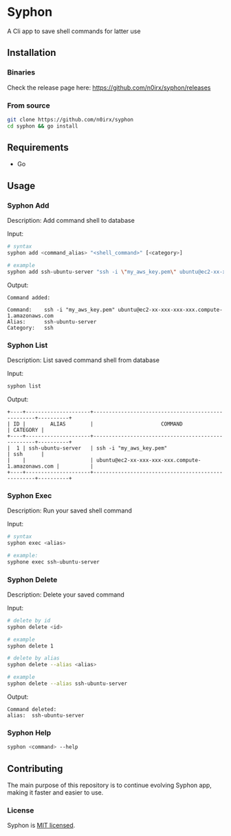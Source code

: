 # Syphon

A Cli app to save shell commands for latter use

## Installation

### Binaries
Check the release page here: https://github.com/n0irx/syphon/releases

### From source

```bash
git clone https://github.com/n0irx/syphon
cd syphon && go install
```

## Requirements
- Go

## Usage 

### Syphon Add

Description: Add command shell to database  

Input:  

```bash
# syntax
syphon add <command_alias> "<shell_command>" [<category>]

# example
syphon add ssh-ubuntu-server "ssh -i \"my_aws_key.pem\" ubuntu@ec2-xx-xxx-xxx-xxx.compute-1.amazonaws.com" sshs
```

Output:  

```
Command added:

Command:    ssh -i "my_aws_key.pem" ubuntu@ec2-xx-xxx-xxx-xxx.compute-1.amazonaws.com
Alias:      ssh-ubuntu-server
Category:   ssh
```

### Syphon List

Description: List saved command shell from database  

Input:  

```bash
syphon list
```

Output:  

```
+----+---------------------+---------------------------------------------------+----------+
| ID |        ALIAS        |                      COMMAND                      | CATEGORY |
+----+---------------------+---------------------------------------------------+----------+
|  1 | ssh-ubuntu-server   | ssh -i "my_aws_key.pem"                           | ssh      |
|    |                     | ubuntu@ec2-xx-xxx-xxx-xxx.compute-1.amazonaws.com |          |
+----+---------------------+---------------------------------------------------+----------+
```

### Syphon Exec

Description: Run your saved shell command  

Input:  

```bash
# syntax
syphon exec <alias>

# example: 
syphone exec ssh-ubuntu-server
```

### Syphon Delete

Description: Delete your saved command  

Input:  

```bash
# delete by id
syphon delete <id>

# example 
syphon delete 1

# delete by alias
syphon delete --alias <alias>

# example
syphon delete --alias ssh-ubuntu-server
```

Output:  

```
Command deleted:
alias:  ssh-ubuntu-server
```

### Syphon Help

```bash
syphon <command> --help
```

## Contributing

The main purpose of this repository is to continue evolving Syphon app, making it faster and easier to use. 

### License

Syphon is [MIT licensed](./LICENSE).
